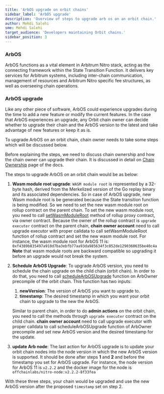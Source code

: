 ```yaml
---
title: 'ArbOS upgrade on orbit chains'
sidebar_label: 'ArbOS upgrade'
description: 'Overview of steps to upgrade arb os on an orbit chain.'
author: Mehdi Salehi
sme: Mehdi Salehi
target_audience: 'Developers maintaining Orbit chains.'
sidebar_position: 3
---
```


### ArbOS
ArbOS functions as a vital element in Arbitrum Nitro stack, acting as the connecting framework within the State Transition Function. It delivers key services for Arbitrum systems, including inter-chain communication, management of resources and Arbitrum Nitro specific fee structures, as well as overseeing chain operations.

### ArbOS upgrade
Like any other piece of software, ArbOS could experience upgrades during the time to add a new feature or modify the current features.
In the case that ArbOS experiences an upgrade, any Orbit chain owner can decide whether to upgrade their chain and the ArbOS version to the latest and take advantage of new features or keep it as is.

To upgrade ArbOS on an orbit chain, chain owner needs to take some steps which will be discussed below.

Before explaining the steps, we need to discuss chain ownership and how the chain owner can upgrade their chain. It is discussed in detail on [Chain Ownership](chain-ownership.md) page of the docs.

The steps to upgrade ArbOS on an orbit chain would be as below:

1. **Wasm module root upgrade**: `WASM module root` is represented by a 32-byte hash, derived from the Merkelized version of the Go replay binary and its associated dependencies.
So in case of ArbOS upgrade, new Wasm module root is be generated because the State transition function is being modified.
So we need to set the new wasm module root on rollup contract on the parent chain. To set the new wasm module root, you need to call [setWasmModuleRoot](https://github.com/OffchainLabs/nitro-contracts/blob/38a70a5e14f8b52478eb5db08e7551a82ced14fe/src/rollup/RollupAdminLogic.sol#L321) method of rollup proxy contract, via owner contract. 
Because the owner of the rollup contract is `upgrade executer` contract on the parent chain, **chain owner account** need to call upgrade executor with proper calldata to call setWasmModuleRoot function of rollup contract and set the new wasm module root.
For instance, the wasm module root for ArbOS 11 is:
`0xf4389b835497a910d7ba3ebfb77aa93da985634f3c052de1290360635be40c4a`
**Note** that wasm module roots are backward compatible so upgrading it before an upgrade would not break the system.

2. **Schedule ArbOS Upgrade**: To upgrade ArbOS version, you need to schedule the chain upgrade on the child chain (orbit chain). In order to do that, you need to call [scheduleArbOSUpgrade](https://github.com/OffchainLabs/nitro-contracts/blob/acb0ef919cce9f41da531f8dab1b0b31d9860dcb/src/precompiles/ArbOwner.sol#L61) function on ArbOwner precompile of the orbit chain. This function has two inputs:
   1. **newVersion**: The version of ArbOS you want to upgrade to. 
   2. **timestamp**: The desired timestamp in which you want your orbit chain to upgrade to the new the ArbOS.
   
   Similar to parent chain, in order to do **admin actions** on the orbit chain, you need to call the methods through `upgrade executer` contract on the child chain. **chain owner account** need to call upgrade executor with proper calldata to call scheduleArbOSUpgrade function of ArbOwner precompile and set new ArbOS version and the desired timestamp for the update.
3. **update Arb node**: The last action for ArbOS upgrade is to update your orbit chain nodes into the node version in which the new ArbOS version is supported. It should be done after steps **1** and **2** and before the timestamp you set for ArbOS upgrade.
For instance, the node version for ArbOS 11 is `v2.2.2` and the docker image for the node is `offchainlabs/nitro-node:v2.2.2-8f33fea`


With these three steps, your chain would be upgraded and use the new ArbOS version after the proposed `timestamp` set on step 2.